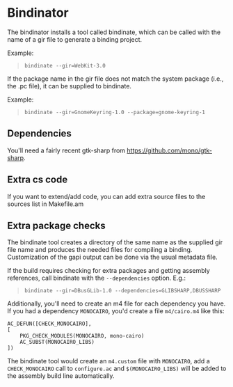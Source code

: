 # Bindinator

The bindinator installs a tool called bindinate, which can be called
with the name of a gir file to generate a binding project.

Example:

> `bindinate --gir=WebKit-3.0`

If the package name in the gir file does not match the system package
(i.e., the .pc file), it can be supplied to bindinate.

Example:

> `bindinate --gir=GnomeKeyring-1.0 --package=gnome-keyring-1`

## Dependencies

You'll need a fairly recent gtk-sharp from https://github.com/mono/gtk-sharp.

## Extra cs code

If you want to extend/add code, you can add extra source files to the sources
list in Makefile.am

## Extra package checks

The bindinate tool creates a directory of the same name as the supplied
gir file name and produces the needed files for compiling a binding.
Customization of the gapi output can be done via the usual metadata file.

If the build requires checking for extra packages and getting assembly
references, call bindinate with the `--dependencies` option. E.g.:

> `bindinate --gir=DBusGLib-1.0 --dependencies=GLIBSHARP,DBUSSHARP`

Additionally, you'll need to create an m4 file for each dependency you
have. If you had a dependency `MONOCAIRO`, you'd create a file `m4/cairo.m4`
like this:

>
```
AC_DEFUN([CHECK_MONOCAIRO],
[
	PKG_CHECK_MODULES(MONOCAIRO, mono-cairo)
	AC_SUBST(MONOCAIRO_LIBS)
])
```

The bindinate tool would create an `m4.custom` file with `MONOCAIRO`, add a
`CHECK_MONOCAIRO` call to `configure.ac` and `$(MONOCAIRO_LIBS)` will be added
to the assembly build line automatically.
